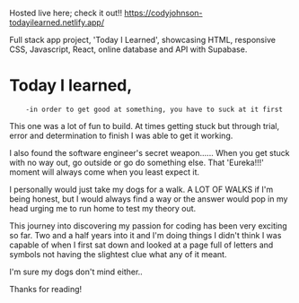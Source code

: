 Hosted live here; check it out!!  https://codyjohnson-todayilearned.netlify.app/


Full stack app project, 'Today I Learned', showcasing HTML, responsive CSS, Javascript, React, online database and API with Supabase.


# Today I learned,
        -in order to get good at something, you have to suck at it first



This one was a lot of fun to build. At times getting stuck but through trial, error and determination to finish I was able to get it working.

I also found the software engineer's secret weapon......   When you get stuck with no way out, go outside or go do something else. That 'Eureka!!!' moment will always come when you least expect it. 

I personally would just take my dogs for a walk. A LOT OF WALKS if I'm being honest, but I would always find a way or the answer would pop in my head urging me to run home to test my theory out.

This journey into discovering my passion for coding has been very exciting so far. Two and a half years into it and I'm doing things I didn't think I was capable of when I first sat down and looked at a page full of letters and symbols not having the slightest clue what any of it meant.

I'm sure my dogs don't mind either..

Thanks for reading!
